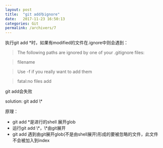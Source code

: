 ```yaml
---
layout: post
title:  "git add与ignore"
date:   2017-11-23 16:50:13
categories: Git
permalink: /archivers/7
---
```


执行git add *时，如果有modified的文件在.ignore中则会遇到：
> The following paths are ignored by one of your .gitignore files:

> filename

> Use -f if you really want to add them

> fatal:no files add

git add会失败

solution:
git add \\*

原理：
* git add *是进行的shell 展开glob
* 运行git add \\*，\\*由git展开
* git add 遇到由git展开glob(不是由shell展开)形成的要被忽略的文件，此文件不会被加入到index
